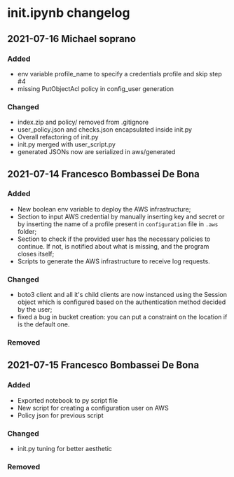 # init.ipynb changelog

## 2021-07-16 Michael soprano

### Added

- env variable profile_name to specify a credentials profile and skip step #4
- missing PutObjectAcl policy in config_user generation

### Changed

- index.zip and policy/ removed from .gitignore
- user_policy.json and checks.json encapsulated inside init.py
- Overall refactoring of init.py
- init.py merged with user_script.py
- generated JSONs now are serialized in aws/generated

## 2021-07-14 Francesco Bombassei De Bona

### Added

- New boolean env variable to deploy the AWS infrastructure;
- Section to input AWS credential by manually inserting key and secret or by inserting the name of a profile present in `configuration` file in `.aws` folder;
- Section to check if the provided user has the necessary policies to continue. If not, is notified about what is missing, and the program closes itself;
- Scripts to generate the AWS infrastructure to receive log requests.

### Changed

- boto3 client and all it's child clients are now instanced using the Session object which is configured based on the authentication method decided by the user;
- fixed a bug in bucket creation: you can put a constraint on the location if is the default one.

### Removed

## 2021-07-15 Francesco Bombassei De Bona

### Added

- Exported notebook to py script file
- New script for creating a configuration user on AWS
- Policy json for previous script

### Changed

- init.py tuning for better aesthetic

### Removed
